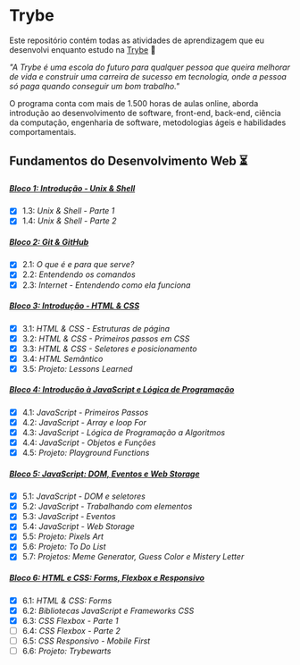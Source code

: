 # Trybe

Este repositório contém todas as atividades de aprendizagem que eu desenvolvi enquanto estudo na [Trybe](https://www.betrybe.com/) :rocket:

_"A Trybe é uma escola do futuro para qualquer pessoa que queira melhorar de vida e construir uma carreira de sucesso em tecnologia, onde a pessoa só paga quando conseguir um bom trabalho."_

O programa conta com mais de 1.500 horas de aulas online, aborda introdução ao desenvolvimento de software, front-end, back-end, ciência da computação, engenharia de software, metodologias ágeis e habilidades comportamentais.

## Fundamentos do Desenvolvimento Web :hourglass_flowing_sand:

##### [Bloco 1: Introdução - Unix & Shell](https://github.com/TiLourinho/trybe-exercicios/tree/master/01.%20Fundamentos%20do%20Desenvolvimento%20Web/Bloco%2001%20-%20Unix%20%26%20Bash)

- [X] 1.3: _Unix & Shell - Parte 1_
- [X] 1.4: _Unix & Shell - Parte 2_

##### [Bloco 2: Git & GitHub](https://github.com/TiLourinho/trybe-exercicios/tree/master/01.%20Fundamentos%20do%20Desenvolvimento%20Web/Bloco%2002%20-%20Git%2C%20Github%20e%20Internet)

- [X] 2.1: _O que é e para que serve?_
- [X] 2.2: _Entendendo os comandos_
- [X] 2.3: _Internet - Entendendo como ela funciona_

##### [Bloco 3: Introdução - HTML & CSS](https://github.com/TiLourinho/trybe-exercicios/tree/master/01.%20Fundamentos%20do%20Desenvolvimento%20Web/Bloco%2003%20-%20Introdu%C3%A7%C3%A3o%20%C3%A0%20HTML%20e%20CSS)

- [X] 3.1: _HTML & CSS - Estruturas de página_
- [X] 3.2: _HTML & CSS - Primeiros passos em CSS_
- [X] 3.3: _HTML & CSS - Seletores e posicionamento_
- [X] 3.4: _HTML Semântico_
- [X] 3.5: _Projeto: Lessons Learned_

##### [Bloco 4: Introdução à JavaScript e Lógica de Programação](https://github.com/TiLourinho/trybe-exercicios/tree/master/01.%20Fundamentos%20do%20Desenvolvimento%20Web/Bloco%2004%20-%20Introdu%C3%A7%C3%A3o%20%C3%A0%20JavaScript%20e%20L%C3%B3gica%20de%20Programa%C3%A7%C3%A3o)

- [X] 4.1: _JavaScript - Primeiros Passos_
- [X] 4.2: _JavaScript - Array e loop For_
- [X] 4.3: _JavaScript - Lógica de Programação a Algoritmos_
- [X] 4.4: _JavaScript - Objetos e Funções_
- [X] 4.5: _Projeto: Playground Functions_

##### [Bloco 5: JavaScript: DOM, Eventos e Web Storage](https://github.com/TiLourinho/trybe-exercicios/tree/master/01.%20Fundamentos%20do%20Desenvolvimento%20Web/Bloco%2005%20-%20JavaScript:%20DOM%2C%20Eventos%20e%20Web%20Storage)

- [X] 5.1: _JavaScript - DOM e seletores_
- [X] 5.2: _JavaScript - Trabalhando com elementos_
- [X] 5.3: _JavaScript - Eventos_
- [X] 5.4: _JavaScript - Web Storage_
- [X] 5.5: _Projeto: Pixels Art_
- [X] 5.6: _Projeto: To Do List_
- [X] 5.7: _Projetos: Meme Generator, Guess Color e Mistery Letter_

##### [Bloco 6: HTML e CSS: Forms, Flexbox e Responsivo](https://github.com/TiLourinho/trybe-exercicios/tree/master/01.%20Fundamentos%20do%20Desenvolvimento%20Web/Bloco%2006%20-%20HTML%20e%20CSS:%20Forms%2C%20Flexbox%20e%20Responsivo)

- [X] 6.1: _HTML & CSS: Forms_
- [X] 6.2: _Bibliotecas JavaScript e Frameworks CSS_
- [X] 6.3: _CSS Flexbox - Parte 1_
- [ ] 6.4: _CSS Flexbox - Parte 2_
- [ ] 6.5: _CSS Responsivo - Mobile First_
- [ ] 6.6: _Projeto: Trybewarts_
